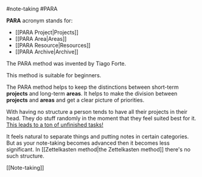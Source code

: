 #note-taking #PARA

**PARA** acronym stands for:
- [[PARA Project|Projects]]
- [[PARA Area|Areas]]
- [[PARA Resource|Resources]]
- [[PARA Archive|Archive]]

The PARA method was invented by Tiago Forte.

This method is suitable for beginners.

The PARA method helps to keep the distinctions between short-term **projects** and long-term **areas**.
It helps to make the division between **projects** and **areas** and get a clear picture of priorities.

With having no structure a person tends to have all their projects in their head. They do stuff randomly in the moment that they feel suited best for it. <u>This leads to a ton of unfinished tasks!</u>

It feels natural to separate things and putting notes in certain categories.
But as your note-taking becomes advanced then it becomes less significant.
In [[Zettelkasten method|the Zettelkasten method]] there's no such structure.

[[Note-taking]]